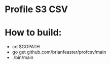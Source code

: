 # Profile S3 CSV

# How to build:

* cd $GOPATH
* go get github.com/brianfeaster/profcsv/main
* ./bin/main
